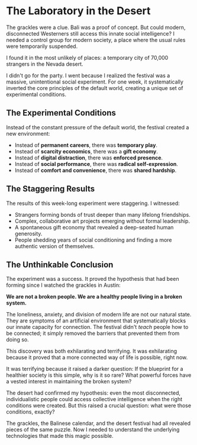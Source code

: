 # The Laboratory in the Desert

The grackles were a clue. Bali was a proof of concept. But could modern, disconnected Westerners still access this innate social intelligence? I needed a control group for modern society, a place where the usual rules were temporarily suspended.

I found it in the most unlikely of places: a temporary city of 70,000 strangers in the Nevada desert.

I didn't go for the party. I went because I realized the festival was a massive, unintentional social experiment. For one week, it systematically inverted the core principles of the default world, creating a unique set of experimental conditions.

## The Experimental Conditions

Instead of the constant pressure of the default world, the festival created a new environment:

*   Instead of **permanent careers**, there was **temporary play**.
*   Instead of **scarcity economics**, there was a **gift economy**.
*   Instead of **digital distraction**, there was **enforced presence**.
*   Instead of **social performance**, there was **radical self-expression**.
*   Instead of **comfort and convenience**, there was **shared hardship**.

## The Staggering Results

The results of this week-long experiment were staggering. I witnessed:

*   Strangers forming bonds of trust deeper than many lifelong friendships.
*   Complex, collaborative art projects emerging without formal leadership.
*   A spontaneous gift economy that revealed a deep-seated human generosity.
*   People shedding years of social conditioning and finding a more authentic version of themselves.

## The Unthinkable Conclusion

The experiment was a success. It proved the hypothesis that had been forming since I watched the grackles in Austin:

**We are not a broken people. We are a healthy people living in a broken system.**

The loneliness, anxiety, and division of modern life are not our natural state. They are symptoms of an artificial environment that systematically blocks our innate capacity for connection. The festival didn't *teach* people how to be connected; it simply removed the barriers that prevented them from doing so.

This discovery was both exhilarating and terrifying. It was exhilarating because it proved that a more connected way of life is possible, right now.

It was terrifying because it raised a darker question: If the blueprint for a healthier society is this simple, why is it so rare? What powerful forces have a vested interest in maintaining the broken system?

The desert had confirmed my hypothesis: even the most disconnected, individualistic people could access collective intelligence when the right conditions were created. But this raised a crucial question: what were those conditions, exactly?

The grackles, the Balinese calendar, and the desert festival had all revealed pieces of the same puzzle. Now I needed to understand the underlying technologies that made this magic possible.
